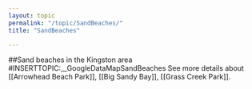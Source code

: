 ```yaml
---
layout: topic
permalink: "/topic/SandBeaches/"
title: "SandBeaches"

---
```


##Sand beaches in the Kingston area
#INSERTTOPIC:__GoogleDataMapSandBeaches
See more details about [[Arrowhead Beach Park]], [[Big Sandy Bay]], [[Grass Creek Park]].

